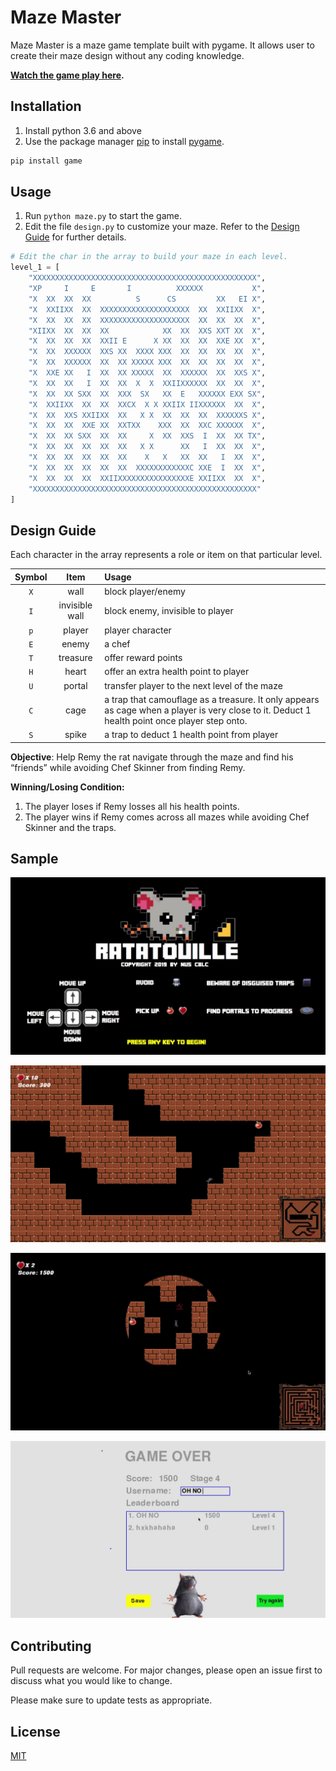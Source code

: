 # Maze Master

Maze Master is a maze game template built with pygame. It allows user to create their maze design without any coding knowledge.

**[Watch the game play here](https://www.youtube.com/watch?v=OkyE1ssDXnQ).**

## Installation

1. Install python 3.6 and above
2. Use the package manager [pip](https://pip.pypa.io/en/stable/) to install [pygame](https://www.pygame.org/news).

```bash
pip install game
```

## Usage

1. Run `python maze.py` to start the game.
2. Edit the file `design.py` to customize your maze. Refer to the [Design Guide](#Design-Guide) for further details.

```python
# Edit the char in the array to build your maze in each level.
level_1 = [
    "XXXXXXXXXXXXXXXXXXXXXXXXXXXXXXXXXXXXXXXXXXXXXXXXXX",
    "XP     I     E       I          XXXXXX           X",
    "X  XX  XX  XX          S      CS         XX   EI X",
    "X  XXIIXX  XX  XXXXXXXXXXXXXXXXXXXX  XX  XXIIXX  X",
    "X  XX  XX  XX  XXXXXXXXXXXXXXXXXXXX  XX  XX  XX  X",
    "XIIXX  XX  XX  XX            XX  XX  XXS XXT XX  X",
    "X  XX  XX  XX  XXII E      X XX  XX  XX  XXE XX  X",
    "X  XX  XXXXXX  XXS XX  XXXX XXX  XX  XX  XX  XX  X",
    "X  XX  XXXXXX  XX  XX XXXXX XXX  XX  XX  XX  XX  X",
    "X  XXE XX   I  XX  XX XXXXX  XX  XXXXXX  XX  XXS X",
    "X  XX  XX   I  XX  XX  X  X  XXIIXXXXXX  XX  XX  X",
    "X  XX  XX SXX  XX  XXX  SX   XX  E   XXXXXX EXX SX",
    "X  XXIIXX  XX  XX  XXCX  X X XXIIX IIXXXXXX  XX  X",
    "X  XX  XXS XXIIXX  XX   X X  XX  XX  XX  XXXXXXS X",
    "X  XX  XX  XXE XX  XXTXX    XXX  XX  XXC XXXXXX  X",
    "X  XX  XX SXX  XX  XX     X  XX  XXS  I  XX  XX TX",
    "X  XX  XX  XX  XX  XX   X X      XX   I  XX  XX  X",
    "X  XX  XX  XX  XX  XX    X   X   XX  XX   I  XX  X",
    "X  XX  XX  XX  XX  XX  XXXXXXXXXXXXC XXE  I  XX  X",
    "X  XX  XX  XX  XXIIXXXXXXXXXXXXXXXXE XXIIXX  XX  X",
    "XXXXXXXXXXXXXXXXXXXXXXXXXXXXXXXXXXXXXXXXXXXXXXXXXX"
]
```

## Design Guide

Each character in the array represents a role or item on that particular level.

| Symbol |      Item      | Usage                                                        |
| :----: | :------------: | :----------------------------------------------------------- |
|  `X`   |      wall      | block player/enemy                                           |
|  `I`   | invisible wall | block enemy, invisible to player                             |
|  `p`   |     player     | player character                                             |
|  `E`   |     enemy      | a chef                                                       |
|  `T`   |    treasure    | offer reward points                                          |
|  `H`   |     heart      | offer an extra health point to player                        |
|  `U`   |     portal     | transfer player to the next level of the maze                |
|  `C`   |      cage      | a trap that camouflage as a treasure. It only appears as cage when a player is very close to it. Deduct 1 health point once player step onto. |
|  `S`   |     spike      | a trap to deduct 1 health point from player                  |

**Objective**: Help Remy the rat navigate through the maze and find his “friends” while avoiding Chef Skinner from finding Remy. 

**Winning/Losing Condition:**

1. The player loses if Remy losses all his health points.
2. The player wins if Remy comes across all mazes while avoiding Chef Skinner and the traps.

## Sample

![](images/readme/1.png)

![](images/readme/2.png)

![](images/readme/3.png)

![](images/readme/4.png)

## Contributing

Pull requests are welcome. For major changes, please open an issue first to discuss what you would like to change.

Please make sure to update tests as appropriate.

## License
[MIT](https://choosealicense.com/licenses/mit/)